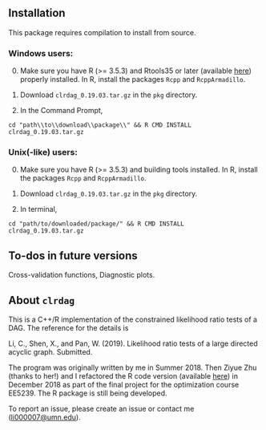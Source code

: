 ## Installation 

This package requires compilation to install from source. 

### Windows users: 

0. Make sure you have R (>= 3.5.3) and Rtools35 or later (available [here](https://cran.r-project.org/bin/windows/Rtools/)) properly installed. In R, install the packages ```Rcpp``` and ```RcppArmadillo```.

1. Download ```clrdag_0.19.03.tar.gz``` in the ```pkg``` directory.

2. In the Command Prompt, 
```
cd "path\\to\\download\\package\\" && R CMD INSTALL clrdag_0.19.03.tar.gz
```

### Unix(-like) users:

0. Make sure you have R (>= 3.5.3) and building tools installed. 
In R, install the packages ```Rcpp``` and ```RcppArmadillo```.

1. Download ```clrdag_0.19.03.tar.gz``` in the ```pkg``` directory.

2. In terminal, 
```
cd "path/to/downloaded/package/" && R CMD INSTALL clrdag_0.19.03.tar.gz
```

## To-dos in future versions

Cross-validation functions, Diagnostic plots. 

## About ```clrdag``` 

This is a C++/R implementation of the constrained likelihood ratio tests of a DAG.
The reference for the details is 

Li, C., Shen, X., and Pan, W. (2019). Likelihood ratio tests of a large directed acyclic graph. Submitted. 

The program was originally written by me in Summer 2018. Then Ziyue Zhu (thanks to her!) and I refactored the R code version (available [here](https://github.umn.edu/li000007/clrdag_r/)) in December 2018 as part of the final project for the optimization course EE5239. The R package is still being developed.

To report an issue, please create an issue or contact me (li000007@umn.edu).
